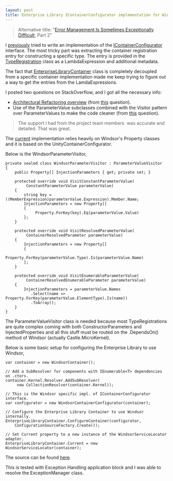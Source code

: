 ```yaml
---
layout: post
title: Enterprise Library IContainerConfigurator implementation for Windsor
---
```


<blockquote>
<p>Alternative title: "<a title="Error Management Is Sometimes Exceptionally Difficult" href="http://www.nikosbaxevanis.com/bonus-bits/2011/05/error-management-is-sometimes-exceptionally-difficult.html" target="_blank">Error Management Is Sometimes Exceptionally Difficult</a>, Part 2"</p>
</blockquote>
<p>I <a href="http://www.nikosbaxevanis.com/bonus-bits/2011/05/error-management-is-sometimes-exceptionally-difficult.html" target="_blank">previously</a>&nbsp;tried to write an implementation of the <a title="Implement this interface to create an object that can read a set of TypeRegistration objects representing the current Enterprise Library configuration and configure a dependency injection container with that information." href="http://msdn.microsoft.com/en-us/library/microsoft.practices.enterpriselibrary.common.configuration.containermodel.icontainerconfigurator(v=pandp.50).aspx" target="_blank">IContainerConfigurator</a> interface. The most tricky part was extracting the container registration entry for constructing a specific type. The entry is provided in the <a title="Microsoft.Practices.EnterpriseLibrary.Common.Configuration.ContainerModel TypeRegistration(Of T) Class" href="http://msdn.microsoft.com/en-us/library/ff669651(v=pandp.50).aspx" target="_blank">TypeRegistration</a> class as a LambdaExpression and additional metadata.</p>
<p>The fact that <a title="Entry point for the container infrastructure for Enterprise Library." href="http://msdn.microsoft.com/en-us/library/microsoft.practices.enterpriselibrary.common.configuration.enterpriselibrarycontainer(v=pandp.50).aspx" target="_blank">EnterpriseLibraryContainer</a>&nbsp;class is completely decoupled from a specific container implementation made me keep trying to figure out a way to get the entries from the LamdaExpressions.</p>
<p>I posted two questions on StackOverflow, and I got all the necessary info:</p>
<ul>
<li><a rel="nofollow" href="http://blogs.msdn.com/b/agile/archive/2009/06/25/enterprise-library-5-0-architectural-refactoring-complete.aspx">Architectural Refactoring overview</a>&nbsp;(from <a title="Exception Handling Block - Manually registering the ExceptionManager class" href="http://stackoverflow.com/questions/5968725/exception-handling-block-manually-registering-the-exceptionmanager-class" target="_blank">this</a>&nbsp;question).</li>
<li>Use of the&nbsp;ParameterValue subclasses combined with the Visitor pattern over ParameterValues to make the code cleaner (from <a href="http://stackoverflow.com/questions/5955813/enterprise-library-get-value-from-parametervalue-expression" title="Enterprise Library - Get value from ParameterValue Expression" target="_blank">this</a>&nbsp;question).</li>
</ul>
<blockquote>
<p>The support I had from the project team members &nbsp;was accurate and detailed. That was great.</p>
</blockquote>
<p>The <a title="WindsorContainerConfigurator.cs" href="http://entlibcontrib.codeplex.com/SourceControl/changeset/63545" target="_blank">current</a> implementation relies heavily on Windsor's Property classes and it is based on the UnityContainerConfigurator.</p>
<p>Below is the WindsorParameterVisitor,</p>

```
private sealed class WindsorParameterVisitor : ParameterValueVisitor
{
    public Property[] InjectionParameters { get; private set; }

    protected override void VisitConstantParameterValue(
         ConstantParameterValue parameterValue)
    {
        string key = ((MemberExpression)parameterValue.Expression).Member.Name;
        InjectionParameters = new Property[] 
        {
             Property.ForKey(key).Eq(parameterValue.Value) 
        };
    }

    protected override void VisitResolvedParameterValue(
         ContainerResolvedParameter parameterValue)
    {
        InjectionParameters = new Property[] 
        {
             Property.ForKey(parameterValue.Type).Is(parameterValue.Name) 
        };
    }

    protected override void VisitEnumerableParameterValue(
         ContainerResolvedEnumerableParameter parameterValue)
    {
        InjectionParameters = parameterValue.Names
           .Select(name => Property.ForKey(parameterValue.ElementType).Is(name))
           .ToArray();
    }
}
```
      
<p>The ParameterValueVisitor class is needed because most TypeRegistrations are quite complex coming with both ConstructorParameters and InjectedProperties and all this stuff must be routed on the .DependsOn() method of Windsor (actually Castle.MicroKernel).</p>
<p>Below is some basic setup for configuring the Enterprise Library to use Windsor,</p>

```
var container = new WindsorContainer();

// Add a SubResolver for components with IEnumerable<T> dependencies on .ctors.
container.Kernel.Resolver.AddSubResolver(
     new CollectionResolver(container.Kernel));

// This is the Windsor specific impl. of IContainerConfigurator interface.
var configurator = new WindsorContainerConfigurator(container);

// Configure the Enterprise Library Container to use Windsor internally.
EnterpriseLibraryContainer.ConfigureContainer(configurator, 
    ConfigurationSourceFactory.Create());

// Set Current property to a new instance of the WindsorServiceLocator adapter.
EnterpriseLibraryContainer.Current = new WindsorServiceLocator(container);
```

<p>The source can be found <a href="http://entlibcontrib.codeplex.com/SourceControl/changeset/63545" target="_blank">here</a>.</p>
<p>This is tested with Exception Handling application block and I was able to resolve the ExceptionManager class.</p>

